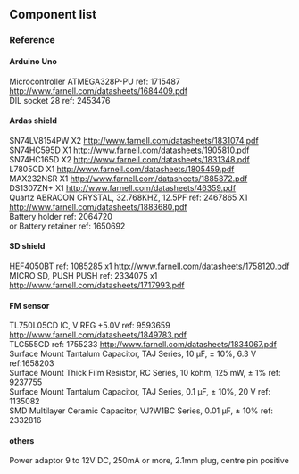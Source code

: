 ## Component list

### Reference 

#### Arduino Uno
Microcontroller ATMEGA328P-PU ref: 1715487  http://www.farnell.com/datasheets/1684409.pdf  
DIL socket 28 ref: 2453476  

#### Ardas shield
SN74LV8154PW       X2     http://www.farnell.com/datasheets/1831074.pdf  
SN74HC595D         X1     http://www.farnell.com/datasheets/1905810.pdf  
SN74HC165D         X2     http://www.farnell.com/datasheets/1831348.pdf  
L7805CD            X1     http://www.farnell.com/datasheets/1805459.pdf  
MAX232NSR          X1     http://www.farnell.com/datasheets/1885872.pdf  
DS1307ZN+          X1     http://www.farnell.com/datasheets/46359.pdf  
Quartz ABRACON CRYSTAL, 32.768KHZ, 12.5PF  ref: 2467865  X1 http://www.farnell.com/datasheets/1883680.pdf  
Battery holder ref: 2064720  
or
Battery retainer ref: 1650692  

#### SD shield
HEF4050BT  ref: 1085285   x1   http://www.farnell.com/datasheets/1758120.pdf  
MICRO SD, PUSH PUSH ref:  2334075  x1 http://www.farnell.com/datasheets/1717993.pdf  

#### FM sensor
TL750L05CD  IC, V REG +5.0V  ref: 	9593659  http://www.farnell.com/datasheets/1849783.pdf  
TLC555CD  ref: 	1755233  http://www.farnell.com/datasheets/1834067.pdf  
Surface Mount Tantalum Capacitor, TAJ Series, 10 µF, ± 10%, 6.3 V  ref:1658203   
Surface Mount Thick Film Resistor, RC Series, 10 kohm, 125 mW, ± 1%  ref:	9237755  
Surface Mount Tantalum Capacitor, TAJ Series, 0.1 µF, ± 10%, 20 V  ref: 	1135082  
SMD Multilayer Ceramic Capacitor, VJ?W1BC Series, 0.01 µF, ± 10%  ref: 		2332816  

#### others
Power adaptor 9 to 12V DC, 250mA or more, 2.1mm plug, centre pin positive  





